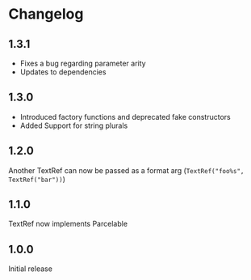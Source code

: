 # Changelog

## 1.3.1

* Fixes a bug regarding parameter arity
* Updates to dependencies

## 1.3.0

* Introduced factory functions and deprecated fake constructors
* Added Support for string plurals

## 1.2.0

Another TextRef can now be passed as a format arg (`TextRef("foo%s", TextRef("bar"))`)

## 1.1.0

TextRef now implements Parcelable

## 1.0.0

Initial release
